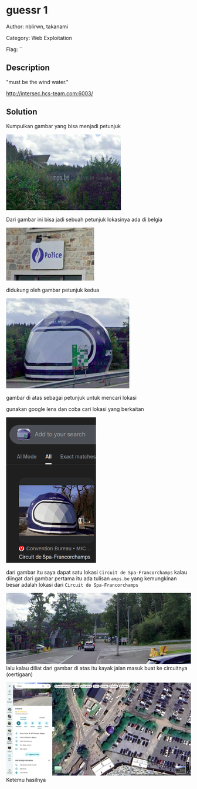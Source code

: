 # guessr 1

Author: nblirwn, takanami

Category: Web Exploitation

Flag: ``

## Description

"must be the wind water."

http://intersec.hcs-team.com:6003/


## Solution

Kumpulkan gambar yang bisa menjadi petunjuk

![pic 1](images/hint1.png)

Dari gambar ini bisa jadi sebuah petunjuk lokasinya ada di belgia

![alt text](images/hint3.png)

didukung oleh gambar petunjuk kedua

![alt text](images/hint2.png)

gambar di atas sebagai petunjuk untuk mencari lokasi

gunakan google lens dan coba cari lokasi yang berkaitan

![alt text](images/hint4.png)

dari gambar itu saya dapat satu lokasi `Circuit de Spa-Francorchamps` kalau diingat dari gambar pertama itu ada tulisan `amps.be` yang kemungkinan besar adalah lokasi dari `Circuit de Spa-Francorchamps`

![alt text](images/hint5.png)
lalu kalau diliat dari gambar di atas itu kayak jalan masuk buat ke circuitnya (oertigaan)

![alt text](images/solve.png)
Ketemu hasilnya